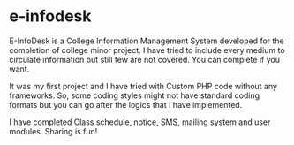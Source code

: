 e-infodesk
==========

E-InfoDesk is a College Information Management System developed for the completion of college minor project.
I have tried to include every medium to circulate information but still few are not covered. You can complete if you want.

It was my first project and I have tried with Custom PHP code without any frameworks. So, some coding styles might not have standard coding formats but you can go after the logics that I have implemented. 

I have completed Class schedule, notice, SMS, mailing system  and user modules. Sharing is fun!
